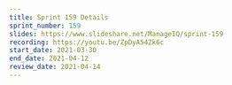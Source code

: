 ```yaml
---
title: Sprint 159 Details
sprint_number: 159
slides: https://www.slideshare.net/ManageIQ/sprint-159
recording: https://youtu.be/ZpDyA54Zk6c
start_date: 2021-03-30
end_date: 2021-04-12
review_date: 2021-04-14
---
```


